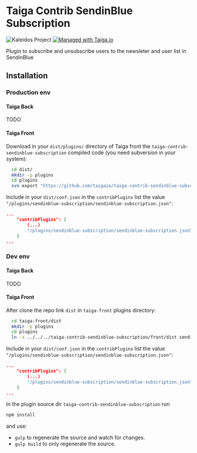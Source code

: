 Taiga Contrib SendinBlue Subscription
=====================================

![Kaleidos Project](http://kaleidos.net/static/img/badge.png "Kaleidos Project")
[![Managed with Taiga.io](https://tree.taiga.io/support/images/taiga-badge-gh.png)](https://taiga.io "Managed with Taiga.io")

Plugin to subscribe and unsubscribe users to the newsleter and user list in  SendinBlue


Installation
------------
### Production env

#### Taiga Back

TODO
<!--
In your Taiga back python virtualenv install the pip package `taiga-contrib-sendinblue-subscription` with:

```bash
  pip install -e "git+https://github.com/taigaio/taiga-contrib-sendinblue-subscription.git@stable#egg=taiga-contrib-sendinblue-subscription&subdirectory=back"
```

Then modify in `taiga-back` your `settings/local.py` and include this line:

```python
  SENDINBLUE_NEWSLETTER_LIST_ID = "my-newsletter-list-id"
  SENDINBLUE_TAIGA_USERS_LIST_ID = "my-taiga-user-list-id"
  SENDINBLUE_API_KEY = "XXXXXXXXXXXXXXXXX"

  INSTALLED_APPS += ["taiga_contrib_sendinblue_subscription"]
```
-->


#### Taiga Front

Download in your `dist/plugins/` directory of Taiga front the `taiga-contrib-sendinblue-subscription` compiled code (you need subversion in your system):

```bash
  cd dist/
  mkdir -p plugins
  cd plugins
  svn export "https://github.com/taigaio/taiga-contrib-sendinblue-subscription/branches/stable/front/dist" "sendinblue-subscription"
```

Include in your `dist/conf.json` in the `contribPlugins` list the value `"/plugins/sendinblue-subscription/sendinblue-subscription.json"`:

```json
...
    "contribPlugins": [
        (...)
        "/plugins/sendinblue-subscription/sendinblue-subscription.json"
    ]
...
```


### Dev env

#### Taiga Back

TODO
<!--
Clone the repo and

```bash
  cd taiga-contrib-sendinblue-subscription/back
  workon taiga
  pip install -e .
```

Then modify in `taiga-back` your `settings/local.py` and include this line:

```python
  MAILCHIMP_NEWSLETTER_ID = "my-newsletter"
  MAILCHIMP_API_KEY = "XXXXXXXXXXXXXXXXX"

  INSTALLED_APPS += ["taiga_contrib_sendinblue_subscription"]
```
-->


#### Taiga Front

After clone the repo link `dist` in `taiga-front` plugins directory:

```bash
  cd taiga-front/dist
  mkdir -p plugins
  cd plugins
  ln -s ../../../taiga-contrib-sendinblue-subscription/front/dist sendinblue-subscription
```

Include in your `dist/conf.json` in the `contribPlugins` list the value `"/plugins/sendinblue-subscription/sendinblue-subscription.json"`:

```json
...
    "contribPlugins": [
        (...)
        "/plugins/sendinblue-subscription/sendinblue-subscription.json"
    ]
...
```

In the plugin source dir `taiga-contrib-sendinblue-subscription` run

```bash
npm install
```
and use:

- `gulp` to regenerate the source and watch for changes.
- `gulp build` to only regenerate the source.


<!--
Tests
-----
```bash
  cd taiga-back
  workon taiga
  py.test ../taiga-contrib-sendinblue-subscription/back/taiga_contrib_sendinblue_subscription_tests
```
-->
